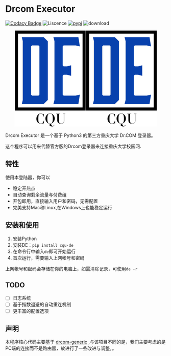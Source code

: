 # Drcom Executor

[![Codacy Badge](https://app.codacy.com/project/badge/Grade/c3b9072a56d745ac868aabd676aa524c)](https://www.codacy.com/gh/CQU-AI/DrcomExecutor?utm_source=github.com&amp;utm_medium=referral&amp;utm_content=CQU-AI/DrcomExecutor&amp;utm_campaign=Badge_Grade)
![Liscence](https://img.shields.io/github/license/CQU-AI/DrcomExecutor)
[![pypi](https://img.shields.io/pypi/v/cqu-de)](https://pypi.org/project/cqu-de/)
![download](https://pepy.tech/badge/cqu-de)

<div align=center> <img src="https://github.com/CQU-AI/DrcomExecutor/raw/master/doc/logo.png"><img src="https://github.com/CQU-AI/DrcomExecutor/raw/master/doc/logo.png"></div>

Drcom Executor 是一个基于 Python3 的第三方重庆大学 Dr.COM 登录器。

这个程序可以用来代替官方版的Drcom登录器来连接重庆大学校园网.

## 特性

使用本登陆器，你可以
 - 稳定开热点
 - 自动查询剩余流量与付费组
 - 开包即用，直接输入用户和密码，无需配置
 - 完美支持Mac和Linux,在Windows上也能稳定运行

## 安装和使用

1. 安装Python
2. 安装DE：`pip install cqu-de`
3. 在命令行中输入`de`即可开始运行
4. 首次运行，需要输入上网帐号和密码

上网帐号和密码会存储在你的电脑上，如需清除记录，可使用`de -r`

## TODO

- [ ] 日志系统
- [ ] 基于指数退避的自动重连机制
- [ ] 更丰富的配置选项

## 声明

本程序核心代码主要基于 [drcom-generic](https://github.com/drcoms/drcom-generic) ,与该项目不同的是，我们主要考虑的是PC端的连接而不是路由器，故进行了一些改进与调整，。